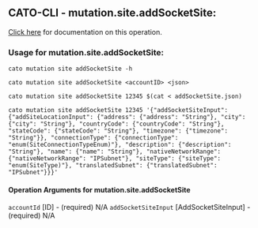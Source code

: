 
## CATO-CLI - mutation.site.addSocketSite:
[Click here](https://api.catonetworks.com/documentation/#mutation-addSocketSite) for documentation on this operation.

### Usage for mutation.site.addSocketSite:

`cato mutation site addSocketSite -h`

`cato mutation site addSocketSite <accountID> <json>`

`cato mutation site addSocketSite 12345 $(cat < addSocketSite.json)`

`cato mutation site addSocketSite 12345 '{"addSocketSiteInput": {"addSiteLocationInput": {"address": {"address": "String"}, "city": {"city": "String"}, "countryCode": {"countryCode": "String"}, "stateCode": {"stateCode": "String"}, "timezone": {"timezone": "String"}}, "connectionType": {"connectionType": "enum(SiteConnectionTypeEnum)"}, "description": {"description": "String"}, "name": {"name": "String"}, "nativeNetworkRange": {"nativeNetworkRange": "IPSubnet"}, "siteType": {"siteType": "enum(SiteType)"}, "translatedSubnet": {"translatedSubnet": "IPSubnet"}}}'`

#### Operation Arguments for mutation.site.addSocketSite ####
`accountId` [ID] - (required) N/A 
`addSocketSiteInput` [AddSocketSiteInput] - (required) N/A 
